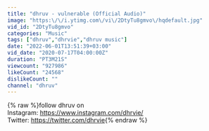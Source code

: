 ```yaml
---
title: "dhruv - vulnerable (Official Audio)"
image: "https:\/\/i.ytimg.com\/vi\/2DtyTu8gmvo\/hqdefault.jpg"
vid_id: "2DtyTu8gmvo"
categories: "Music"
tags: ["dhruv","dhrvie","dhruv music"]
date: "2022-06-01T13:51:39+03:00"
vid_date: "2020-07-17T04:00:00Z"
duration: "PT3M21S"
viewcount: "927986"
likeCount: "24568"
dislikeCount: ""
channel: "dhruv"
---
```

{% raw %}follow dhruv on<br />Instagram: <a rel="nofollow" target="blank" href="https://www.instagram.com/dhrvie/">https://www.instagram.com/dhrvie/</a><br />Twitter: <a rel="nofollow" target="blank" href="https://twitter.com/dhrvie">https://twitter.com/dhrvie</a>{% endraw %}
